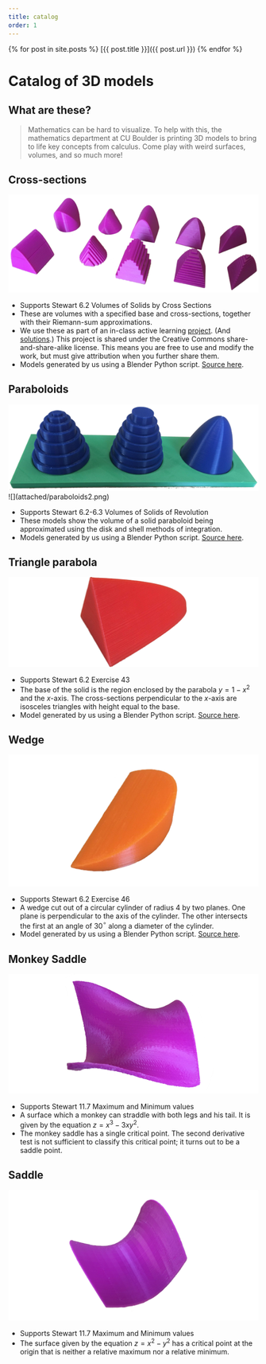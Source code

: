 ```yaml
---
title: catalog
order: 1
---
```


{% for post in site.posts %}
[{{ post.title }}]({{ post.url }})
{% endfor %}

# Catalog of 3D models

## What are these?

> Mathematics can be hard to visualize. To help with this, the mathematics department at CU Boulder is printing 3D models to bring to life key concepts from calculus. Come play with weird surfaces, volumes, and so much more!

## Cross-sections

![](attached/crosssections.png)

- Supports Stewart 6.2 Volumes of Solids by Cross Sections
- These are volumes with a specified base and cross-sections, together with their Riemann-sum approximations.
- We use these as part of an in-class active learning [project](attached/SolidsWithKnownCrossSections.pdf). (And [solutions](attached/SolidsWithKnownCrossSectionsSol.pdf).)
  This project is shared under the Creative Commons share-and-share-alike license. This means you are free to use and modify the work, but must give attribution when you further
  share them.
- Models generated by us using a Blender Python script. [Source here](https://raw.githubusercontent.com/Sebo2151/calculus-model-generators/master/KnownCrossSections.py).

## Paraboloids

<img src="attached/paraboloids.png" class="mimg">  
![](attached/paraboloids2.png)

- Supports Stewart 6.2-6.3 Volumes of Solids of Revolution
- These models show the volume of a solid paraboloid being approximated using the disk and shell methods of integration.
- Models generated by us using a Blender Python script. [Source here](https://raw.githubusercontent.com/Sebo2151/calculus-model-generators/master/SmoothDisksShells.py).

## Triangle parabola

![](attached/triangleparabola.png)

- Supports Stewart 6.2 Exercise 43
- The base of the solid is the region enclosed by the parabola $y=1-x^2$ and the $x$-axis. The cross-sections perpendicular to the $x$-axis are isosceles triangles with height equal to the base.
- Model generated by us using a Blender Python script. [Source here](https://raw.githubusercontent.com/Sebo2151/calculus-model-generators/master/KnownCrossSections.py).

## Wedge

![](attached/wedge.png)

- Supports Stewart 6.2 Exercise 46
- A wedge cut out of a circular cylinder of radius 4 by two planes. One plane is perpendicular to the axis of the cylinder. The other intersects the first at an angle of 30$^\circ$ along a diameter of the cylinder.
- Model generated by us using a Blender Python script. [Source here](attached/KnownCrossSections.py).

## Monkey Saddle

![](attached/monkeysaddle.png)

- Supports Stewart 11.7 Maximum and Minimum values
- A surface which a monkey can straddle with both legs and his tail. It is given by the equation $z=x^3-3xy^2$.
- The monkey saddle has a single critical point. The second derivative test is not sufficient to classify this critical point; it turns out to be a saddle point.

## Saddle

![](attached/saddle.png)

- Supports Stewart 11.7 Maximum and Minimum values
- The surface given by the equation $z=x^2-y^2$ has a critical point at the origin that is neither a relative maximum nor a relative minimum.
